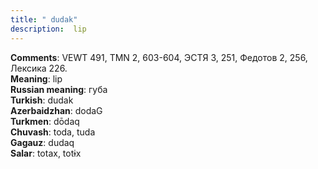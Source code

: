 ```yaml
---
title: " dudak"
description:  lip
---
```


<strong>Comments</strong>:  VEWT 491, TMN 2, 603-604, ЭСТЯ 3, 251, Федотов 2, 256, Лексика 226.<br>
<strong>Meaning</strong>:  lip<br>
<strong>Russian meaning</strong>:  губа<br>
<strong>Turkish</strong>:  dudak<br>
<strong>Azerbaidzhan</strong>:  dodaG<br>
<strong>Turkmen</strong>:  dōdaq<br>
<strong>Chuvash</strong>:  toda, tuda<br>
<strong>Gagauz</strong>:  dudaq<br>
<strong>Salar</strong>:  totax, totɨx<br>


